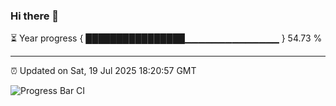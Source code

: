 ### Hi there 👋

⏳ Year progress { ████████████████▁▁▁▁▁▁▁▁▁▁▁▁▁▁ } 54.73 %

---

⏰ Updated on Sat, 19 Jul 2025 18:20:57 GMT

![Progress Bar CI](https://github.com/liununu/liununu/workflows/Progress%20Bar%20CI/badge.svg)
